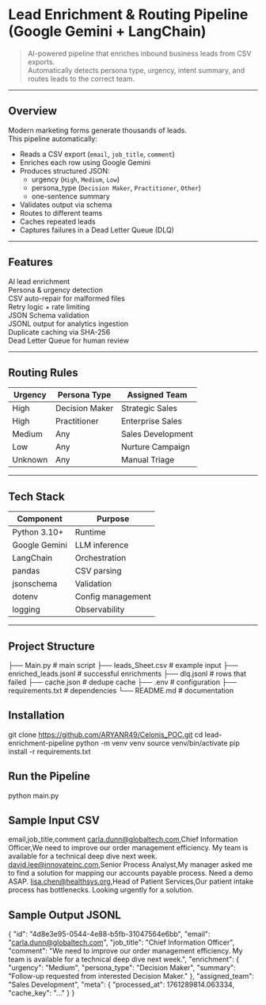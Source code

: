 #  Lead Enrichment & Routing Pipeline (Google Gemini + LangChain)


> AI-powered pipeline that enriches inbound business leads from CSV exports.  
> Automatically detects persona type, urgency, intent summary, and routes leads to the correct team.

---

##  Overview

Modern marketing forms generate thousands of leads.  
This pipeline automatically:

- Reads a CSV export (`email`, `job_title`, `comment`)
- Enriches each row using Google Gemini
- Produces structured JSON:
  - urgency (`High`, `Medium`, `Low`)
  - persona_type (`Decision Maker`, `Practitioner`, `Other`)
  - one-sentence summary
- Validates output via schema
- Routes to different teams
- Caches repeated leads
- Captures failures in a Dead Letter Queue (DLQ)

---

##  Features

AI lead enrichment  
Persona & urgency detection  
CSV auto-repair for malformed files  
Retry logic + rate limiting  
JSON Schema validation  
JSONL output for analytics ingestion  
Duplicate caching via SHA-256  
Dead Letter Queue for human review  

---

##  Routing Rules

| Urgency | Persona Type   | Assigned Team    |
|---------|----------------|------------------|
| High    | Decision Maker | Strategic Sales  |
| High    | Practitioner   | Enterprise Sales |
| Medium  | Any            | Sales Development|
| Low     | Any            | Nurture Campaign |
| Unknown | Any            | Manual Triage    |

---

##  Tech Stack

| Component    | Purpose          |
|--------------|------------------|
| Python 3.10+ | Runtime          |
| Google Gemini| LLM inference    |
| LangChain    | Orchestration    |
| pandas       | CSV parsing      |
| jsonschema   | Validation       |
| dotenv       | Config management|
| logging      | Observability    |

---

##  Project Structure

├── Main.py # main script
├── leads_Sheet.csv # example input
├── enriched_leads.jsonl # successful enrichments
├── dlq.jsonl # rows that failed
├── cache.json # dedupe cache
├── .env # configuration
├── requirements.txt # dependencies
└── README.md # documentation

##  Installation

git clone https://github.com/ARYANR49/Celonis_POC.git
cd lead-enrichment-pipeline
python -m venv venv
source venv/bin/activate
pip install -r requirements.txt

##  Run the Pipeline

python main.py

## Sample Input CSV

email,job_title,comment
carla.dunn@globaltech.com,Chief Information Officer,We need to improve our order management efficiency. My team is available for a technical deep dive next week.
david.lee@innovateinc.com,Senior Process Analyst,My manager asked me to find a solution for mapping our accounts payable process. Need a demo ASAP.
lisa.chen@healthsys.org,Head of Patient Services,Our patient intake process has bottlenecks. Looking urgently for a solution.

## Sample Output JSONL

{
  "id": "4d8e3e95-0544-4e88-b5fb-31047564e6bb",
  "email": "carla.dunn@globaltech.com",
  "job_title": "Chief Information Officer",
  "comment": "We need to improve our order management efficiency. My team is available for a technical deep dive next week.",
  "enrichment": {
    "urgency": "Medium",
    "persona_type": "Decision Maker",
    "summary": "Follow-up requested from interested Decision Maker."
  },
  "assigned_team": "Sales Development",
  "meta": {
    "processed_at": 1761289814.063334,
    "cache_key": "..."
  }
}
